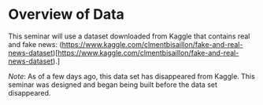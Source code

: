 # Overview of Data

This seminar will use a dataset downloaded from Kaggle that contains real and fake news: (https://www.kaggle.com/clmentbisaillon/fake-and-real-news-dataset)[https://www.kaggle.com/clmentbisaillon/fake-and-real-news-dataset).]

_Note_: As of a few days ago, this data set has disappeared from Kaggle. This seminar was designed and began being built before the data set disappeared.
